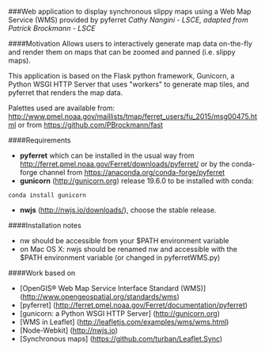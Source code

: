 
###Web application to display synchronous slippy maps using a Web Map Service (WMS) provided by pyferret
*Cathy Nangini - LSCE, adapted from Patrick Brockmann - LSCE*

####Motivation
Allows users to interactively generate map data on-the-fly and render them on maps that can be zoomed and panned (i.e. slippy maps).

This application is based on the Flask python framework, Gunicorn, a Python WSGI HTTP Server that uses "workers" to generate map tiles, and pyferret that renders the map data.


Palettes used are available from: http://www.pmel.noaa.gov/maillists/tmap/ferret_users/fu_2015/msg00475.html
or from https://github.com/PBrockmann/fast

####Requirements
* **pyferret** which can be installed in the usual way from http://ferret.pmel.noaa.gov/Ferret/downloads/pyferret/
or by the conda-forge channel from https://anaconda.org/conda-forge/pyferret
* **gunicorn** (http://gunicorn.org) release 19.6.0 to be installed with conda:
```
conda install gunicorn
```
* **nwjs** (http://nwjs.io/downloads/), choose the stable release.

####Installation notes
* nw should be accessible from your $PATH environment variable
* on Mac OS X: nwjs should be renamed nw and accessible with the $PATH environment variable (or changed in pyferretWMS.py)

####Work based on
- [OpenGIS® Web Map Service Interface Standard (WMS)] (http://www.opengeospatial.org/standards/wms)
- [pyferret] (http://ferret.pmel.noaa.gov/Ferret/documentation/pyferret)
- [gunicorn: a Python WSGI HTTP Server] (http://gunicorn.org)
- [WMS in Leaflet] (http://leafletjs.com/examples/wms/wms.html)
- [Node-Webkit] (http://nwjs.io)
- [Synchronous maps] (https://github.com/turban/Leaflet.Sync)

